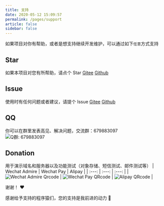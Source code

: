 ```yaml
---
title: 支持
date: 2020-05-12 15:09:57
permalink: /pages/support
article: false
sidebar: false
---
```


如果项目对你有帮助，或者是想支持继续开发维护，可以通过如下`任意`方式支持

## Star
如果本项目对您有所帮助，请点个 Star
[Gitee](https://gitee.com/skyselang/yylAdmin)
[Github](https://github.com/skyselang/yylAdmin)

## Issue
使用时有任何问题或者建议，请提个 Issue 
[Gitee](https://gitee.com/skyselang/yylAdmin/issues)
[Github](https://github.com/skyselang/yylAdmin/issues)

## QQ
你可以在群里发表高见、解决问题，交流群：679883097  
<img :src="$withBase('/img/support/qq-group01.png')" alt="Q群: 679883097">

## Donation
用于演示域名和服务器以及功能测试（对象存储、短信测试、邮件测试等）
| Wechat Admire | Wechat Pay | Alipay |
| :---: | :---: | :---: |
| <img :src="$withBase('/img/support/jz-wxzs.jpg')" alt="Wechat Admire Qrcode"> | <img :src="$withBase('/img/support/jz-wx.jpg')" alt="Wechat Pay QRcode"> | <img :src="$withBase('/img/support/jz-zfb.jpg')" alt="Alipay QRcode"> |

谢谢！ :heart:

感谢给予支持的程序猿们，您的支持是我前进的动力 🎉
